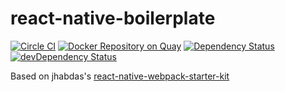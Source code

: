 # react-native-boilerplate

[![Circle CI](https://circleci.com/gh/r1cebank/nsbs.svg?style=svg)](https://circleci.com/gh/r1cebank/nsbs)
[![Docker Repository on Quay](https://quay.io/repository/r1cebank/react-native-boilerplate/status "Docker Repository on Quay")](https://quay.io/repository/r1cebank/react-native-boilerplate)
[![Dependency Status](https://david-dm.org/r1cebank/react-native-boilerplate.svg)](https://david-dm.org/r1cebank/react-native-boilerplate)
[![devDependency Status](https://david-dm.org/r1cebank/react-native-boilerplate/dev-status.svg)](https://david-dm.org/r1cebank/react-native-boilerplate#info=devDependencies)

Based on jhabdas's [react-native-webpack-starter-kit
](https://github.com/jhabdas/react-native-webpack-starter-kit)
